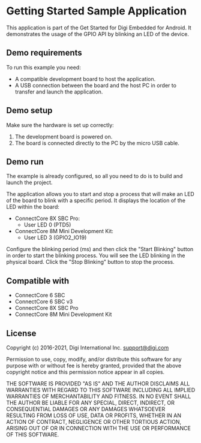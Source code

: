 Getting Started Sample Application
==================================

This application is part of the Get Started for Digi Embedded for Android.
It demonstrates the usage of the GPIO API by blinking an LED of the device.

Demo requirements
-----------------

To run this example you need:

* A compatible development board to host the application.
* A USB connection between the board and the host PC in order to transfer and
  launch the application.

Demo setup
----------

Make sure the hardware is set up correctly:

1. The development board is powered on.
2. The board is connected directly to the PC by the micro USB cable.

Demo run
--------

The example is already configured, so all you need to do is to build and
launch the project.

The application allows you to start and stop a process that will make an
LED of the board to blink with a specific period. It displays the location of
the LED within the board:

* ConnectCore 8X SBC Pro:
     * User LED 0 (PTD5)
* ConnectCore 8M Mini Development Kit:
     * User LED 3 (GPIO2_IO19)

Configure the blinking period (ms) and then click the "Start Blinking" button
in order to start the blinking process. You will see the LED blinking in the
physical board. Click the "Stop Blinking" button to stop the process.

Compatible with
---------------

* ConnectCore 6 SBC
* ConnectCore 6 SBC v3
* ConnectCore 8X SBC Pro
* ConnectCore 8M Mini Development Kit

License
-------

Copyright (c) 2016-2021, Digi International Inc. <support@digi.com>

Permission to use, copy, modify, and/or distribute this software for any
purpose with or without fee is hereby granted, provided that the above
copyright notice and this permission notice appear in all copies.

THE SOFTWARE IS PROVIDED "AS IS" AND THE AUTHOR DISCLAIMS ALL WARRANTIES
WITH REGARD TO THIS SOFTWARE INCLUDING ALL IMPLIED WARRANTIES OF
MERCHANTABILITY AND FITNESS. IN NO EVENT SHALL THE AUTHOR BE LIABLE FOR
ANY SPECIAL, DIRECT, INDIRECT, OR CONSEQUENTIAL DAMAGES OR ANY DAMAGES
WHATSOEVER RESULTING FROM LOSS OF USE, DATA OR PROFITS, WHETHER IN AN
ACTION OF CONTRACT, NEGLIGENCE OR OTHER TORTIOUS ACTION, ARISING OUT OF
OR IN CONNECTION WITH THE USE OR PERFORMANCE OF THIS SOFTWARE.